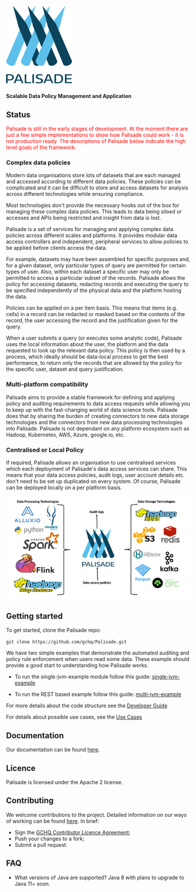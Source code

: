 
<!---
Copyright 2018 Crown Copyright

Licensed under the Apache License, Version 2.0 (the "License");
you may not use this file except in compliance with the License.
You may obtain a copy of the License at

  http://www.apache.org/licenses/LICENSE-2.0

Unless required by applicable law or agreed to in writing, software
distributed under the License is distributed on an "AS IS" BASIS,
WITHOUT WARRANTIES OR CONDITIONS OF ANY KIND, either express or implied.
See the License for the specific language governing permissions and
limitations under the License.
--->


# <img src="logos/logo.svg" width="180">

#### Scalable Data Policy Management and Application

## Status
<span style="color:red">
Palisade is still in the early stages of development.
At the moment there are just a few simple implementations to show how Palisade could work - it is not production ready.
The descriptions of Palisade below indicate the high level goals of the framework. 
</span>


### Complex data policies

Modern data organisations store lots of datasets that are each managed and accessed according to different data policies. These policies can be complicated and it can be difficult to store and access datasets for analysis across different technologies while ensuring compliance.

Most technologies don't provide the necessary hooks out of the box for managing these complex data policies. This leads to data being siloed or accesses and APIs being restricted and insight from data is lost. 

Palisade is a set of services for managing and applying complex data policies across different scales and platforms. It provides modular data access controllers and independent, peripheral services to allow policies to be applied before clients access the data.  

For example, datasets may have been assembled for specific purposes and, for a given dataset, only particular types of query are permitted for certain types of user. Also, within each dataset a specific user may only be permitted to access a particular subset of the records. Palisade allows the policy for accessing datasets, redacting records and executing the query to be specified independently of the physical data and the platform hosting the data.

Policies can be applied on a per item basis. This means that items (e.g. cells) in a record can be redacted or masked based on the contents of the record, the user accessing the record and the justification given for the query.

When a user submits a query (or executes some analytic code), Palisade uses the local information about the user, the platform and the data requested to look up the relevant data policy. This policy is then used by a process, which ideally should be data-local process to get the best performance, to return only the records that are allowed by the policy for the specific user, dataset and query justification. 

### Multi-platform compatibility

Palisade aims to provide a stable framework for defining and applying policy and auditing requirements to data access requests while allowing you to keep up with the fast-changing world of data science tools. Palisade does that by sharing the burden of creating connectors to new data storage technologies and the connectors from new data processing technologies into Palisade. Palisade is not dependant on any platform ecosystem such as Hadoop, Kubernetes, AWS, Azure, google.io, etc. 

### Centralised or Local Policy

If required, Palisade allows an organisation to use centralised services which each deployment of Palisade's data access services can share. This means that your data access policies, audit logs, user account details etc. don't need to be set up duplicated on every system. Of course, Palisade can be deployed locally on a per platform basis.



![Palisade Overview](doc/img/Palisade_overview.jpg)


## Getting started

To get started, clone the Palisade repo: 

`git clone https://github.com/gchq/Palisade.git`

We have two simple examples that demonstrate the automated auditing and policy rule enforcement when users read some data. 
These example should provide a good start to understanding how Palisade works.

* To run the single-jvm-example module follow this guide: [single-jvm-example](example/single-jvm-example/README.md)

* To run the REST based example follow this guide: [multi-jvm-example](example/multi-jvm-example/README.md)

For more details about the code structure see the [Developer Guide](doc/developer_guide.md)

For details about possible use cases, see the [Use Cases](doc/use_cases.md)


## Documentation

Our documentation can be found [here](https://gchq.github.io/Palisade).


## Licence
Palisade is licensed under the Apache 2 license.


## Contributing

We welcome contributions to the project. Detailed information on our ways of working can be found [here](doc/other/ways_of_working.md). In brief:

* Sign the [GCHQ Contributor Licence Agreement](https://github.com/gchq/Gaffer/wiki/GCHQ-OSS-Contributor-License-Agreement-V1.0);
* Push your changes to a fork;
* Submit a pull request.

## FAQ

* What versions of Java are supported? Java 8 with plans to upgrade to Java 11+ soon.

